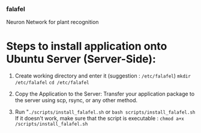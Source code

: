 ### falafel
Neuron Network for plant recognition



# Steps to install application onto Ubuntu Server (Server-Side):

1. Create working directory and enter it (suggestion : `/etc/falafel`)
`mkdir /etc/falafel`
`cd /etc/falafel`

2. Copy the Application to the Server:
Transfer your application package to the server using scp, rsync, or any other method.


3. Run "`./scripts/install_falafel.sh`  or `bash scripts/install_falafel.sh`
If it doesn't work, make sure that the script is executable : `chmod a+x /scripts/install_falafel.sh`


